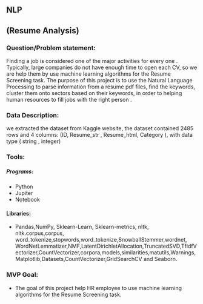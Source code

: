 ##                                                                           NLP 
##                                                                    (Resume Analysis) 
### Question/Problem statement:  

Finding a job is considered one of the major activities for every one .  
Typically, large companies do not have enough time to open each CV, so we are help them by use machine learning algorithms for the Resume Screening task. 
The purpose of this project is to use the Natural Language Processing to parse information from a resume pdf files, find the keywords, cluster them onto sectors based on their keywords, in order to helping human resources to fill jobs with the right person .

### Data Description:  

we extracted the dataset from Kaggle website, the dataset contained 2485 rows and 4 columns: 
     (ID, Resume_str , Resume_html, Category ), with data type ( string , integer) 
 
 ### Tools: 
 
 ##### Programs:
 * Python 
 * Jupiter
 * Notebook  
 #### Libraries:
 * Pandas,NumPy, Sklearn-Learn, Sklearn-metrics, nltk, nltk.corpus,corpus, word_tokenize,stopwords,word_tokenize,SnowballStemmer,wordnet, WordNetLemmatizer,NMF,LatentDirichletAllocation,TruncatedSVD,TfidfVectorizer,CountVectorizer,corpora,models,similarities,matutils,Warnings,Matplotlib,Datasets,CountVectorizer,GridSearchCV and Seaborn. 
 ### MVP Goal:  
 * The goal of this project help HR employee to use machine learning algorithms for the Resume Screening task. 
